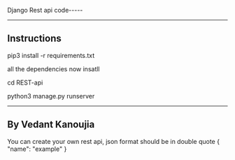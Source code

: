 Django Rest api code-----

--------------
Instructions
---------
pip3 install -r requirements.txt

all the dependencies now insatll

cd REST-api

python3 manage.py runserver

---------------------
By Vedant Kanoujia
----------

You can create your own rest api,
json format should be in double quote 
 {
 "name": "example"
 }
